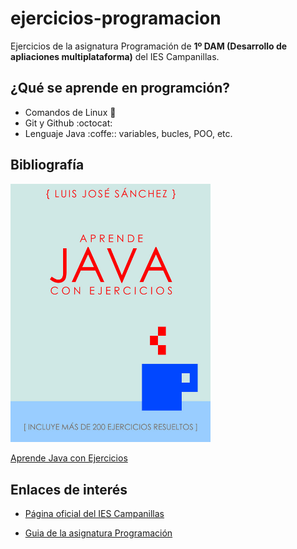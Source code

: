 # ejercicios-programacion

Ejercicios de la asignatura Programación de **1º DAM (Desarrollo de apliaciones multiplataforma)** del IES Campanillas.

## ¿Qué se aprende en programción?

* Comandos de Linux :penguin:
* Git y Github :octocat:
* Lenguaje Java :coffe:: variables, bucles, POO, etc. 

## Bibliografía

<img src="Imagenes/aprendejava.jpeg" width="320px">

[Aprende Java con Ejercicios](https://leanpub.com/aprendejava)

## Enlaces de interés

* [Página oficial del IES Campanillas](http://iescampanillas.com/)

* [Guia de la asignatura Programación](https://github.com/LuisJoseSanchez/programacion)
